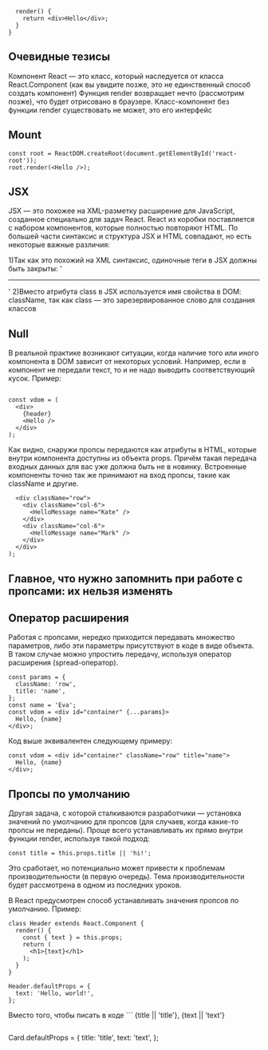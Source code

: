 ``` export default class Hello extends React.Component {
  render() {
    return <div>Hello</div>;
  }
}
```
## Очевидные тезисы

Компонент React — это класс, который наследуется от класса React.Component (как вы увидите позже, это не единственный способ создать компонент)
Функция render возвращает нечто (рассмотрим позже), что будет отрисовано в браузере. Класс-компонент без функции render существовать не может, это его интерфейс


## Mount
```
const root = ReactDOM.createRoot(document.getElementById('react-root'));
root.render(<Hello />);
```
## JSX
JSX — это похожее на XML-разметку расширение для JavaScript, созданное специально для задач React. React из коробки поставляется с набором компонентов, которые полностью повторяют HTML. По большей части синтаксис и структура JSX и HTML совпадают, но есть некоторые важные различия:

1)Так как это похожий на XML синтаксис, одиночные теги в JSX должны быть закрыты: '<hr />'
2)Вместо атрибута class в JSX используется имя свойства в DOM: className, так как class — это зарезервированное слово для создания классов

## Null
В реальной практике возникают ситуации, когда наличие того или иного компонента в DOM зависит от некоторых условий. Например, если в компонент не передали текст, то и не надо выводить соответствующий кусок. Пример:

```const header = text ? <h1>{text}</h1> : null;

const vdom = (
  <div>
    {header}
    <Hello />
  </div>
);
```


Как видно, снаружи пропсы передаются как атрибуты в HTML, которые внутри компонента доступны из объекта props. Причём такая передача входных данных для вас уже должна быть не в новинку. Встроенные компоненты точно так же принимают на вход пропсы, такие как className и другие.

```const vdom = (
  <div className="row">
    <div className="col-6">
      <HelloMessage name="Kate" />
    </div>
    <div className="col-6">
      <HelloMessage name="Mark" />
    </div>
  </div>
);
```
## Главное, что нужно запомнить при работе с пропсами: их нельзя изменять

## Оператор расширения
Работая с пропсами, нередко приходится передавать множество параметров, либо эти параметры присутствуют в коде в виде объекта. В таком случае можно упростить передачу, используя оператор расширения (spread-оператор).

```
const params = {
  className: 'row',
  title: 'name',
};
const name = 'Eva';
const vdom = <div id="container" {...params}>
  Hello, {name}
</div>;
```
Код выше эквивалентен следующему примеру:

```const name = 'Eva';
const vdom = <div id="container" className="row" title="name">
  Hello, {name}
</div>;
```

## Пропсы по умолчанию
Другая задача, с которой сталкиваются разработчики — установка значений по умолчанию для пропсов (для случаев, когда какие-то пропсы не переданы). Проще всего устанавливать их прямо внутри функции render, используя такой подход:

```const title = this.props.title || 'hi!';```

Это сработает, но потенциально может привести к проблемам производительности (в первую очередь). Тема производительности будет рассмотрена в одном из последних уроков.

В React предусмотрен способ устанавливать значения пропсов по умолчанию. Пример:

```
class Header extends React.Component {
  render() {
    const { text } = this.props;
    return (
      <h1>{text}</h1>
    );
  }
}

Header.defaultProps = {
  text: 'Hello, world!',
};
```
Вместо того, чтобы писать в коде ```
{title || 'title'}, {text || 'text'}
``` можно воспользоваться defaultProps
```
Card.defaultProps = {
  title: 'title',
  text: 'text',
};
```